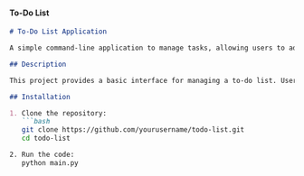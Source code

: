 #### To-Do List

```markdown
# To-Do List Application

A simple command-line application to manage tasks, allowing users to add, remove, and view their to-do items.

## Description

This project provides a basic interface for managing a to-do list. Users can add tasks, remove them, and view the current list of tasks.

## Installation

1. Clone the repository:
   ```bash
   git clone https://github.com/yourusername/todo-list.git
   cd todo-list

2. Run the code:
   python main.py

